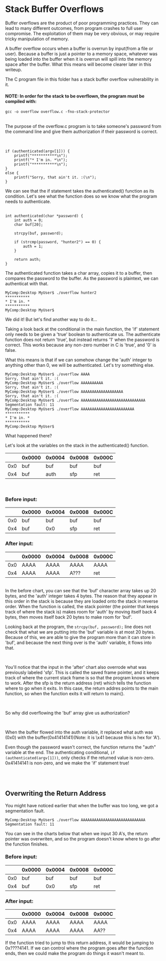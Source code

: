 # Stack Buffer Overflows

Buffer overflows are the product of poor programming practices. 
They can lead to many different outcomes, from program crashes to full
user compromise.
The exploitation of them may be very obvious, or may require tricky manipulation of memory. 

A buffer overflow occurs when a buffer is overrun by input(from a file or user). Because a buffer
is just a pointer to a memory space, whatever was being loaded into the buffer when it is overrun will
spill into the memory space after the buffer. What this means will become clearer later in this writeup.

The C program file in this folder has a stack buffer overflow vulnerability in it.

#### **NOTE**: In order for the stack to be overflown, the program must be compiled with:
```
gcc -o overflow overflow.c -fno-stack-protector
```
<br>
The purpose of the overflow.c program is to take someone's password from the command line and give them authorization if their password is correct.
<br><br><br>

```
if (authenticated(argv[1])) {
    printf("***********\n");
    printf("* I'm in. *\n");
    printf("***********\n");
}
else {
    printf("Sorry, that ain't it. :(\n");
}
```
We can see that the if statement takes the authenticated() function as its condition.
Let's see what the function does so we know what the program needs to authenticate.
<br><br>

```
int authenticated(char *password) {
	int auth = 0;
	char buf[20];

	strcpy(buf, password);

	if (strcmp(password, "hunter2") == 0) {
		auth = 1;
	}

	return auth;	
}
```
The authenticated function takes a char array, copies it to a buffer,
then compares the password to the buffer. As the password is plaintext, 
we can authenticat with that.

```
MyComp:Desktop MyUser$ ./overflow hunter2
***********
* I'm in. *
***********
MyComp:Desktop MyUser$
```

We did it! But let's find another way to do it... 

Taking a look back at the conditional in the main function, the 'if' statement only
needs to be given a 'true' boolean to authenticate us. The authenticate function does not
return 'true', but instead returns '1' when the password is correct. This works because
any non-zero number in C is 'true', and '0' is false.

What this means is that if we can somehow change the 'auth' integer to anything other than 0,
we will be authenticated. Let's try something else.

```
MyComp:Desktop MyUser$ ./overflow AAAA
Sorry, that ain't it. :(
MyComp:Desktop MyUser$ ./overflow AAAAAAAAAA
Sorry, that ain't it. :(
MyComp:Desktop MyUser$ ./overflow AAAAAAAAAAAAAAAAAAA
Sorry, that ain't it. :(
MyComp:Desktop MyUser$ ./overflow AAAAAAAAAAAAAAAAAAAAAAAAAAAAA
Segmentation fault: 11
MyComp:Desktop MyUser$ ./overflow AAAAAAAAAAAAAAAAAAAAAAAA
***********
* I'm in. *
***********
MyComp:Desktop MyUser$ 
```

What happened there?

Let's look at the variables on the stack in the authenticated() function.

|      |0x0000|0x0004|0x0008|0x000C|
|------|------|------|------|------|
| 0x0  | buf  | buf  | buf  | buf  |
| 0x4  | buf  | auth | sfp  | ret  |

<br>

### Before input:
|      |0x0000|0x0004|0x0008|0x000C|
|------|------|------|------|------|
| 0x0  | buf  | buf  | buf  | buf  |
| 0x4  | buf  | 0x0  | sfp  | ret  |


### After input:
|      |0x0000|0x0004|0x0008|0x000C|
|------|------|------|------|------|
| 0x0  | AAAA | AAAA | AAAA | AAAA |
| 0x4  | AAAA | AAAA | A??? | ret  |

<br>
In the before chart, you can see that the 'buf' character array takes up 20 bytes, and the
'auth' integer takes 4 bytes. The reason that they appear in this order in the stack is because
they are loaded onto the stack in reverse order. When the function is called, the stack pointer (the pointer
that keeps track of where the stack is) makes room for 'auth' by moving itself back 4 bytes, then moves
itself back 20 bytes to make room for 'buf'.

<br>

Looking back at the program, the `strcpy(buf, password);` line
does not check that what we are putting into the 'buf' variable is at most 20 bytes. Because of this,
we are able to give the program more than it can store in 'buf', and because the next thing over is 
the 'auth' variable, it flows into that.

<br>

You'll notice that the input in the 'after' chart also overrode what was previously labeled 'sfp'. 
This is called the saved frame pointer, and it keeps track of where the current stack frame 
is so that the program knows where to work. After the sfp is the return address (ret) which tells the 
function where to go when it exits. In this case, the return addres points 
to the main function, so when the function exits it will return to main().

<br>

So why did overflowing the 'buf' array give us authorization?

<br>

When the buffer flowed into the auth variable, it replaced what auth was (0x0) with the
buffer(0x41414141)(Note: it is \x41 because this is hex for 'A').

Even though the password wasn't correct, the function returns the "auth" variable at the end.
The authenticating conditional, `if (authenticated(argv[1]))`, only checks if the returned value
is non-zero. 0x41414141 is non-zero, and we make the 'if' statement true!

<br>
<br>

## Overwriting the Return Address

You might have noticed earlier that when the buffer was too long, we got a 
segmentation fault.
```
MyComp:Desktop MyUser$ ./overflow AAAAAAAAAAAAAAAAAAAAAAAAAAAAA
Segmentation fault: 11
```

You can see in the charts below that when we input 30 A's, the return pointer was overwriten,
and so the program doesn't know where to go after the function finishes.

### Before input:
|      |0x0000|0x0004|0x0008|0x000C|
|------|------|------|------|------|
| 0x0  | buf  | buf  | buf  | buf  |
| 0x4  | buf  | 0x0  | sfp  | ret  |


### After input:
|      |0x0000|0x0004|0x0008|0x000C|
|------|------|------|------|------|
| 0x0  | AAAA | AAAA | AAAA | AAAA |
| 0x4  | AAAA | AAAA | AAAA | AA?? |

If the function tried to jump to this return address, it would be jumping to 0x????4141. If we can 
control where the program goes after the function ends, then we could make the program do things it wasn't meant to.
